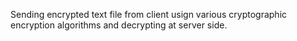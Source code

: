 Sending encrypted text file from client usign various cryptographic encryption algorithms and decrypting at server side.
